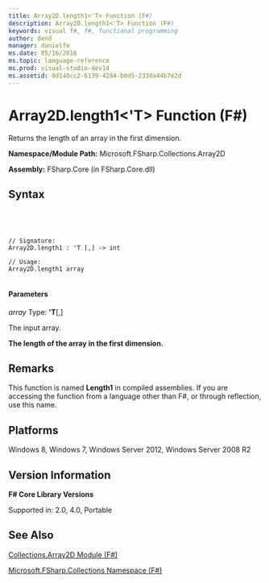 ```yaml
---
title: Array2D.length1<'T> Function (F#)
description: Array2D.length1<'T> Function (F#)
keywords: visual f#, f#, functional programming
author: dend
manager: danielfe
ms.date: 05/16/2016
ms.topic: language-reference
ms.prod: visual-studio-dev14
ms.assetid: 0d140cc2-6139-4284-b0d5-2330a44b7e2d 
---
```


# Array2D.length1<'T> Function (F#)

Returns the length of an array in the first dimension.

**Namespace/Module Path:** Microsoft.FSharp.Collections.Array2D

**Assembly:** FSharp.Core (in FSharp.Core.dll)


## Syntax



```




// Signature:
Array2D.length1 : 'T [,] -> int

// Usage:
Array2D.length1 array


```





#### Parameters
*array*
Type: **'T**[[,]](http://msdn.microsoft.com/en-us/library/077252f3-e6ce-441c-9d5b-a6030eaef7cd)


The input array.



**The length of the array in the first dimension.**
## Remarks
This function is named **Length1** in compiled assemblies. If you are accessing the function from a language other than F#, or through reflection, use this name.


## Platforms
Windows 8, Windows 7, Windows Server 2012, Windows Server 2008 R2


## Version Information
**F# Core Library Versions**

Supported in: 2.0, 4.0, Portable




## See Also
[Collections.Array2D Module &#40;F&#35;&#41;](Collections.Array2D-Module-%5BFSharp%5D.md)

[Microsoft.FSharp.Collections Namespace &#40;F&#35;&#41;](Microsoft.FSharp.Collections-Namespace-%5BFSharp%5D.md)

